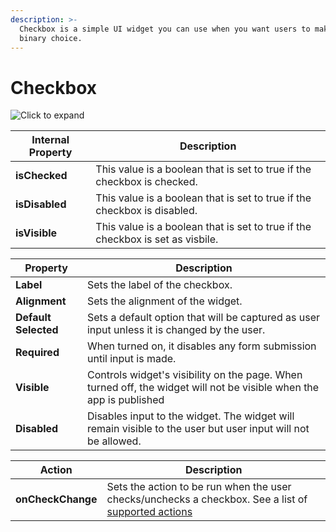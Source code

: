 ```yaml
---
description: >-
  Checkbox is a simple UI widget you can use when you want users to make a
  binary choice.
---
```


# Checkbox

![Click to expand](../.gitbook/assets/checkbox.gif)

| Internal Property | Description                                                                    |
| ----------------- | ------------------------------------------------------------------------------ |
| **isChecked**     | This value is a boolean that is set to true if the checkbox is checked.        |
| **isDisabled**    | This value is a boolean that is set to true if the checkbox is disabled.       |
| **isVisible**     | This value is a boolean that is set to true if the checkbox is set as visbile. |

| Property             | Description                                                                                                         |
| -------------------- | ------------------------------------------------------------------------------------------------------------------- |
| **Label**            | Sets the label of the checkbox.                                                                                     |
| **Alignment**        | Sets the alignment of the widget.                                                                                   |
| **Default Selected** | Sets a default option that will be captured as user input unless it is changed by the user.                         |
| **Required**         | When turned on, it disables any form submission until input is made.                                                |
| **Visible**          | Controls widget's visibility on the page. When turned off, the widget will not be visible when the app is published |
| **Disabled**         | Disables input to the widget. The widget will remain visible to the user but user input will not be allowed.        |

| Action            | Description                                                                                                                                                |
| ----------------- | ---------------------------------------------------------------------------------------------------------------------------------------------------------- |
| **onCheckChange** | Sets the action to be run when the user checks/unchecks a checkbox. See a list of [supported actions](../core-concepts/writing-code/appsmith-framework.md) |
